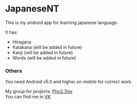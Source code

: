 # JapaneseNT

This is my android app for learning japanese language.

It has:
- Hiragana
- Katakana (will be added in future)
- Kanji (will be added in future)
- Words (will be added in future)

### Others

You need Android v5.0 and higher on mobile for correct work.<br>

My group for projects: <a href="https://vk.com/game_dev_spb">Pho2.7nix</a><br>
You can find me in <a href="https://vk.com/vladikvasilyev">VK</a>